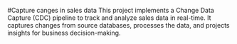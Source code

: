#Capture canges in sales data
This project implements a Change Data Capture (CDC) pipeline to track and analyze sales data in real-time. It captures changes from source databases, processes the data, and projects insights for business decision-making.
